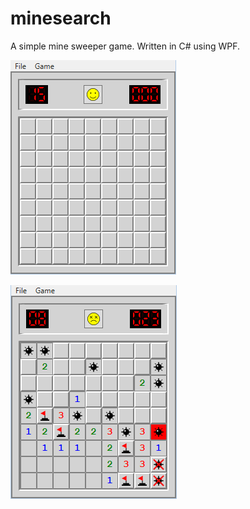 # minesearch
A simple mine sweeper game.  Written in C# using WPF.

![screenshot](minesearch.png?raw=true "Mine Search")

![screenshot-lost](minesearch-lost.png?raw=true "Mine Search")
